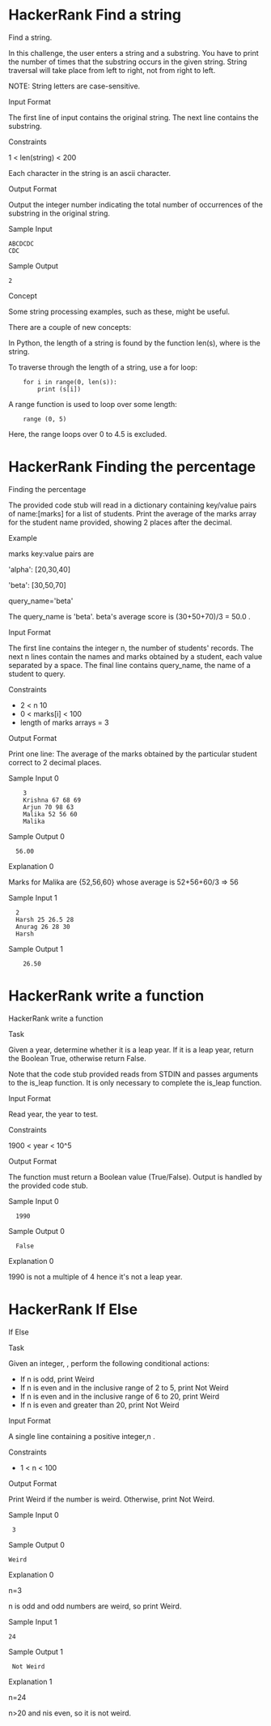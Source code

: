 # HackerRank Find a string
Find a string.

In this challenge, the user enters a string and a substring. You have to print the number of times that the substring occurs in the given string. String traversal will take place from left to right, not from right to left.

NOTE: String letters are case-sensitive.

Input Format

The first line of input contains the original string. The next line contains the substring.

Constraints

1 < len(string) < 200

Each character in the string is an ascii character.

Output Format

Output the integer number indicating the total number of occurrences of the substring in the original string.

Sample Input

    ABCDCDC
    CDC
    
Sample Output

    2
    
Concept

Some string processing examples, such as these, might be useful.

There are a couple of new concepts:

In Python, the length of a string is found by the function len(s), where  is the string.

To traverse through the length of a string, use a for loop:

        for i in range(0, len(s)):
            print (s[i])
            
A range function is used to loop over some length:

        range (0, 5)
        
Here, the range loops over 0 to 4.5  is excluded.

# HackerRank Finding the percentage
Finding the percentage 

The provided code stub will read in a dictionary containing key/value pairs of name:[marks] for a list of students. Print the average of the marks array for the student name provided, showing 2 places after the decimal.

Example

marks key:value pairs are

'alpha': [20,30,40]

'beta': [30,50,70]

query_name='beta'

The query_name is 'beta'. beta's average score is (30+50+70)/3 = 50.0 .

Input Format

The first line contains the integer n, the number of students' records. The next n lines contain the names and marks obtained by a student, each value separated by a space. The final line contains query_name, the name of a student to query.

Constraints
* 2 < n 10
* 0 < marks[i] < 100
* length of marks arrays = 3

Output Format

Print one line: The average of the marks obtained by the particular student correct to 2 decimal places.

Sample Input 0

        3
        Krishna 67 68 69
        Arjun 70 98 63
        Malika 52 56 60
        Malika
Sample Output 0

      56.00
Explanation 0

Marks for Malika are {52,56,60} whose average is 52+56+60/3 => 56

Sample Input 1

      2
      Harsh 25 26.5 28
      Anurag 26 28 30
      Harsh
Sample Output 1

        26.50
# HackerRank write a function
HackerRank write a function

Task

Given a year, determine whether it is a leap year. If it is a leap year, return the Boolean True, otherwise return False.

Note that the code stub provided reads from STDIN and passes arguments to the is_leap function. It is only necessary to complete the is_leap function.

Input Format

Read year, the year to test.

Constraints

1900 < year < 10^5

Output Format

The function must return a Boolean value (True/False). Output is handled by the provided code stub.

Sample Input 0

      1990
Sample Output 0

      False
Explanation 0

1990 is not a multiple of 4 hence it's not a leap year.
# HackerRank If Else
If Else

Task

Given an integer, , perform the following conditional actions:

* If n is odd, print Weird
* If n is even and in the inclusive range of 2 to 5, print Not Weird
* If n is even and in the inclusive range of 6 to 20, print Weird
* If n is even and greater than 20, print Not Weird

Input Format

A single line containing a positive integer,n .

Constraints
 * 1 < n < 100
 
Output Format

Print Weird if the number is weird. Otherwise, print Not Weird.

Sample Input 0

     3
Sample Output 0

    Weird
Explanation 0

n=3

n is odd and odd numbers are weird, so print Weird.

Sample Input 1

    24
Sample Output 1

     Not Weird
Explanation 1

n=24

 n>20 and nis even, so it is not weird.

